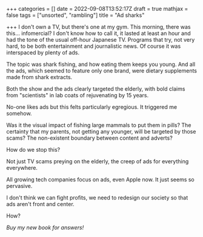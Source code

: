 +++
categories = []
date = 2022-09-08T13:52:17Z
draft = true
mathjax = false
tags = ["unsorted", "rambling"]
title = "Ad sharks"

+++
I don't own a TV, but there's one at my gym. This morning, there was this... infomercial? I don't know how to call it, it lasted at least an hour and had the tone of the usual off-hour Japanese TV. Programs that try, not very hard, to be both entertainment and journalistic news. Of course it was interspaced by plenty of ads.

The topic was shark fishing, and how eating them keeps you young. And all the ads, which seemed to feature only one brand, were dietary supplements made from shark extracts.

Both the show and the ads clearly targeted the elderly, with bold claims from "scientists" in lab coats of rejuvenating by 15 years.

No-one likes ads but this felts particularly egregious. It triggered me somehow.

Was it the visual impact of fishing large mammals to put them in pills? The certainty that my parents, not getting any younger, will be targeted by those scams? The non-existent boundary between content and adverts?

How do we stop this?

Not just TV scams preying on the elderly, the creep of ads for everything everywhere.

All growing tech companies focus on ads, even Apple now. It just seems so pervasive.

I don't think we can fight profits, we need to redesign our society so that ads aren't front and center.

How?

_Buy my new book for answers!_